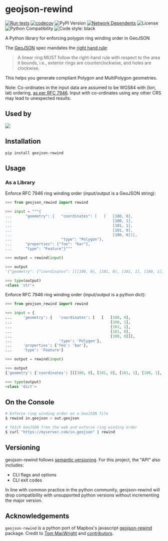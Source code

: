 # geojson-rewind

[![Run tests](https://github.com/chris48s/geojson-rewind/actions/workflows/test.yml/badge.svg?branch=master)](https://github.com/chris48s/geojson-rewind/actions/workflows/test.yml)
[![codecov](https://codecov.io/gh/chris48s/geojson-rewind/branch/master/graph/badge.svg?token=0WGM3W8ULH)](https://codecov.io/gh/chris48s/geojson-rewind)
![PyPI Version](https://img.shields.io/pypi/v/geojson-rewind.svg)
[![Network Dependents](https://dependents.info/chris48s/geojson-rewind/badge)](https://dependents.info/chris48s/geojson-rewind)
![License](https://img.shields.io/pypi/l/geojson-rewind.svg)
![Python Compatibility](https://img.shields.io/badge/dynamic/json?query=info.requires_python&label=python&url=https%3A%2F%2Fpypi.org%2Fpypi%2Fgeojson-rewind%2Fjson)
![Code style: black](https://img.shields.io/badge/code%20style-black-000000.svg)

A Python library for enforcing polygon ring winding order in GeoJSON

The [GeoJSON](https://tools.ietf.org/html/rfc7946) spec mandates the [right hand rule](https://tools.ietf.org/html/rfc7946#section-3.1.6):

> A linear ring MUST follow the right-hand rule with respect to the area it bounds, i.e., exterior rings are counterclockwise, and holes are clockwise.

This helps you generate compliant Polygon and MultiPolygon geometries.

Note: Co-ordinates in the input data are assumed to be WGS84 with (lon, lat) ordering, [as per RFC 7946](https://tools.ietf.org/html/rfc7946#section-3.1.1). Input with co-ordinates using any other CRS may lead to unexpected results.

## Used by

<a href="https://dependents.info/chris48s/geojson-rewind">
  <img src="https://dependents.info/chris48s/geojson-rewind/image" />
</a>

## Installation

```
pip install geojson-rewind
```

## Usage

### As a Library

Enforce RFC 7946 ring winding order (input/output is a GeoJSON string):

```py
>>> from geojson_rewind import rewind

>>> input = """{
...      "geometry": {   "coordinates": [   [   [100, 0],
...                                             [100, 1],
...                                             [101, 1],
...                                             [101, 0],
...                                             [100, 0]]],
...                      "type": "Polygon"},
...      "properties": {"foo": "bar"},
...      "type": "Feature"}"""

>>> output = rewind(input)

>>> output
'{"geometry": {"coordinates": [[[100, 0], [101, 0], [101, 1], [100, 1], [100, 0]]], "type": "Polygon"}, "properties": {"foo": "bar"}, "type": "Feature"}'

>>> type(output)
<class 'str'>
```

Enforce RFC 7946 ring winding order (input/output is a python dict):

```py
>>> from geojson_rewind import rewind

>>> input = {
...     'geometry': {   'coordinates': [   [   [100, 0],
...                                            [100, 1],
...                                            [101, 1],
...                                            [101, 0],
...                                            [100, 0]]],
...                     'type': 'Polygon'},
...     'properties': {'foo': 'bar'},
...     'type': 'Feature'}

>>> output = rewind(input)

>>> output
{'geometry': {'coordinates': [[[100, 0], [101, 0], [101, 1], [100, 1], [100, 0]]], 'type': 'Polygon'}, 'properties': {'foo': 'bar'}, 'type': 'Feature'}

>>> type(output)
<class 'dict'>
```

## On the Console

```sh
# Enforce ring winding order on a GeoJSON file
$ rewind in.geojson > out.geojson

# fetch GeoJSON from the web and enforce ring winding order
$ curl "https://myserver.com/in.geojson" | rewind
```

## Versioning

geojson-rewind follows [semantic versioning](https://semver.org/). For this project, the "API" also includes:

- CLI flags and options
- CLI exit codes

In line with common practice in the python community, geojson-rewind will drop compatibility with unsupported python versions without incrementing the major version.

## Acknowledgements

`geojson-rewind` is a python port of Mapbox's javascript [geojson-rewind](https://github.com/mapbox/geojson-rewind) package. Credit to [Tom MacWright](https://github.com/tmcw) and [contributors](https://github.com/mapbox/geojson-rewind/graphs/contributors).
